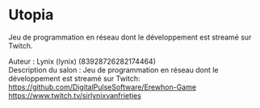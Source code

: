 # Utopia

Jeu de programmation en réseau dont le développement est streamé sur Twitch.

Auteur : Lynix (lynix) (83928726282174464)  
Description du salon : Jeu de programmation en réseau dont le développement est streamé sur Twitch: https://github.com/DigitalPulseSoftware/Erewhon-Game
https://www.twitch.tv/sirlynixvanfrietjes
